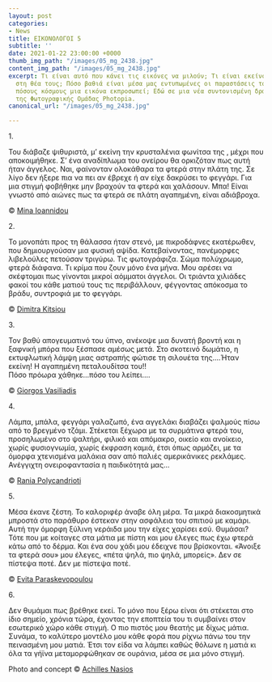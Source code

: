 ```yaml
---
layout: post
categories:
- News
title: ΕΙΚΟΝΟΛΟΓΟΙ 5
subtitle: ''
date: 2021-01-22 23:00:00 +0000
thumb_img_path: "/images/05_mg_2438.jpg"
content_img_path: "/images/05_mg_2438.jpg"
excerpt: Τι είναι αυτό που κάνει τις εικόνες να μιλούν; Τι είναι εκείνο που γεννιέται
  στη θέα τους; Πόσο βαθιά είναι μέσα μας εντυπωμένες οι παραστάσεις του κόσμου και
  πόσους κόσμους μια εικόνα εκπροσωπεί; Εδώ σε μια νέα συντονισμένη δράση με μέλη
  της Φωτογραφικής Ομάδας Photopia.
canonical_url: "/images/05_mg_2438.jpg"

---
```

1\.

Του διάβαζε ψιθυριστά, μ’ εκείνη την κρυσταλένια φωνίτσα της , μέχρι που αποκοιμήθηκε. Σ’ ένα αναδίπλωμα του ονείρου θα ορκιζόταν πως αυτή ήταν άγγελος. Ναι, φαίνονταν ολοκάθαρα τα φτερά στην πλάτη της. Σε λίγο δεν ήξερε πια να πει αν έβρεχε ή αν είχε δακρύσει το φεγγάρι. Για μια στιγμή φοβήθηκε μην βραχούν τα φτερά και χαλάσουν. Μπα! Είναι γνωστό από αιώνες πως τα φτερά σε πλάτη αγαπημένη, είναι αδιάβροχα.

© <a href="https://www.facebook.com/mina.ioannidou.58" target="blank"> Mina Ioannidou </a>

2\.

Το μονοπάτι προς τη θάλασσα ήταν στενό, με πικροδάφνες εκατέρωθεν, που δημιουργούσαν μια φυσική αψίδα. Κατεβαίνοντας, πανέμορφες λιβελούλες πετούσαν τριγύρω. Τις φωτογράφιζα. Σώμα πολύχρωμο, φτερά διάφανα. Τι κρίμα που ζουν μόνο ένα μήνα. Μου αρέσει να σκέφτομαι πως γίνονται μικροί αόμματοι άγγελοι. Οι τριάντα χιλιάδες φακοί του κάθε ματιού τους τις περιβάλλουν, φέγγοντας απόκοσμα το βράδυ, συντροφιά με το φεγγάρι.

© <a href="https://www.facebook.com/dimitra.kitsiou" target="blank"> Dimitra Kitsiou</a>

3\.

Τον βαθύ απογευματινό του ύπνο, ανέκοψε μια δυνατή βροντή και η ξαφνική μπόρα που ξέσπασε αμέσως μετά. Στο σκοτεινό δωμάτιο, η εκτυφλωτική λάμψη μιας αστραπής φώτισε τη σιλουέτα της....Ήταν εκείνη! Η αγαπημένη πεταλουδίτσα του!!  
Πόσο πρόωρα χάθηκε...πόσο του λείπει….

© <a href="https://www.facebook.com/gvasiliadis" target="blank"> Giorgos Vasiliadis</a>

4\.

Λάμπα, μπάλα, φεγγάρι γαλαζωπό, ένα αγγελάκι διαβάζει ψαλμούς πίσω από το βρεγμένο τζάμι. Στέκεται ξέχωρα με τα συρμάτινα φτερά του, προσηλωμένο στο ψαλτήρι, φιλικό και απόμακρο, οικείο και ανοίκειο, χωρίς φυσιογνωμία, χωρίς έκφραση καμιά, έτσι όπως αρμόζει, με τα όμορφα χτενισμένα μαλάκια σαν από παλιές αμερικάνικες ρεκλάμες. Ανέγγιχτη ονειροφαντασία η παιδικότητά μας…

© <a href="https://www.facebook.com/profile.php?id=100008460452394" target="blank"> Rania Polycandrioti</a>

5\.

Μέσα έκανε ζέστη. Το καλοριφέρ άναβε όλη μέρα. Τα μικρά διακοσμητικά μπροστά στο παράθυρο έστεκαν στην ασφάλεια του σπιτιού με καμάρι. Αυτή την όμορφη ξύλινη νεράιδα μου την είχες χαρίσει εσύ. Θυμάσαι? Τότε που με κοίταγες στα μάτια με πίστη και μου έλεγες πως έχω φτερά κάτω από το δέρμα. Και ένα σου χάδι μου έδειχνε που βρίσκονται. «Άνοιξε τα φτερά σου» μου έλεγες, «πέτα ψηλά, πιο ψηλά, μπορείς». Δεν σε πίστεψα ποτέ. Δεν με πίστεψα ποτέ.

© <a href="https://www.facebook.com/evitap" target="blank"> Evita Paraskevopoulou</a>

6\.

Δεν θυμάμαι πως βρέθηκε εκεί. Το μόνο που ξέρω είναι ότι στέκεται στο ίδιο σημείο, χρόνια τώρα, έχοντας την εποπτεία του τι συμβαίνει στον εσωτερικό χώρο κάθε στιγμή. Ο πιο πιστός μου θεατής με δίχως μάτια. Συνάμα, το καλύτερο μοντέλο μου κάθε φορά που ρίχνω πάνω του την πεινασμένη μου ματιά. Έτσι τον είδα να λάμπει καθώς θόλωνε η ματιά κι όλα τα γήϊνα  μεταμορφώθηκαν σε ουράνια, μέσα σε μια μόνο στιγμή.

Photo and concept © <a href="https://anikon.org/" target="blank">Achilles Nasios</a>